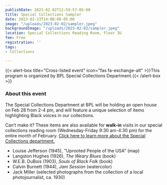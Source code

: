 ```yaml
---
publishDate: 2023-02-02T12:59:57-05:00
title: Special Collections Sampler
date: 2023-02-23T14:00:00-05:00
image: "/uploads/2023-02-02/sampler.jpeg"
backgroundImage: "/uploads/2023-02-02/sampler.jpeg"
location: Special Collections Reading Room, Floor 3U
fee: Free
registration: ''
tags:
- Collections

---
```

{{< alert-box title="Cross-listed event" icon="fas fa-exchange-alt" >}}This program is organized by BPL Special Collections Department.{{< /alert-box >}}

### About this event 

The Special Collections Department at BPL will be holding an open house on Feb 28 from 2-4 pm, and will feature a unique selection of items highlighting Black voices in our collections.

Can’t make it? These items are also available for **walk-in** visits in our special collections reading room (Wednesday-Friday 9:30 am-4:30 pm) for the entire month of February. [Click here to learn more about the Special Collections department.](https://www.bpl.org/special-collections/)

* Louise Jefferson (1945), "Uprooted People of the USA" (map)
* Langston Hughes (1926), _The Weary Blues_ (book)
* W.E.B. DuBois (1903), _Souls of Black Folk_ (book)
* Calvin Burnett (1944), _Jam Session_ (watercolor)
* Jack Miller (selected photographs from the collection of a local photojournalist, ca. 1930)